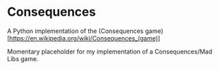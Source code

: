 # Consequences
A Python implementation of the (Consequences game)[https://en.wikipedia.org/wiki/Consequences_(game)]

Momentary placeholder for my implementation of a Consequences/Mad Libs game. 
